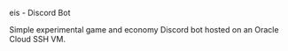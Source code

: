 eis - Discord Bot

Simple experimental game and economy Discord bot hosted on an Oracle Cloud SSH VM.
